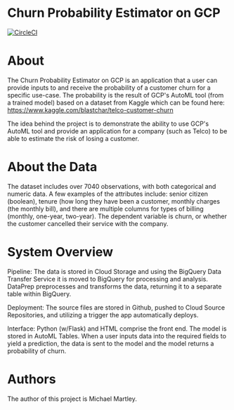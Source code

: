 # Churn Probability Estimator on GCP

[![CircleCI](https://circleci.com/gh/MWMartley001/Application1.svg?style=svg)](https://circleci.com/gh/MWMartley001/Application1)

# About

The Churn Probability Estimator on GCP is an application that a user can provide inputs to and receive the probability of a customer 
churn for a specific use-case. The probability is the result of GCP's AutoML tool (from a trained model) based on a dataset from 
Kaggle which can be found here: https://www.kaggle.com/blastchar/telco-customer-churn

The idea behind the project is to demonstrate the ability to use GCP's AutoML tool and provide an application for a company (such as Telco) to be able to estimate the risk of losing a customer. 

# About the Data

The dataset includes over 7040 observations, with both categorical and numeric data. A few examples of the attributes include: senior citizen (boolean), tenure (how long they have been a customer, monthly charges (the monthly bill), and there are multiple columns for types of billing (monthly, one-year, two-year). The dependent variable is churn, or whether the customer cancelled their service with the company. 

# System Overview

Pipeline: The data is stored in Cloud Storage and using the BigQuery Data Transfer Service it is moved to BigQuery for processing and analysis. DataPrep preprocesses and transforms the data, returning it to a separate table within BigQuery.

Deployment: The source files are stored in Github, pushed to Cloud Source Repositories, and utilizing a trigger the app automatically deploys.

Interface: Python (w/Flask) and HTML comprise the front end. The model is stored in AutoML Tables. When a user inputs data into the required fields to yield a prediction, the data is sent to the model and the model returns a probability of churn.

# Authors

The author of this project is Michael Martley.

